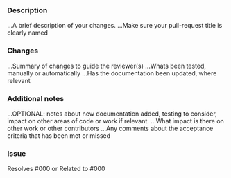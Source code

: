 ### Description
 ...A brief description of your changes.
 ...Make sure your pull-request title is clearly named

### Changes
...Summary of changes to guide the reviewer(s)
...Whats been tested, manually or automatically
...Has the documentation been updated, where relevant

### Additional notes
...OPTIONAL: notes about new documentation added, testing to consider, impact on other areas of code or work if relevant.
...What impact is there on other work or other contributors
...Any comments about the acceptance criteria that has been met or missed

### Issue
Resolves #000
or
Related to #000
